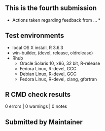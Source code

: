 ## This is the fourth submission

* Actions taken regarding feedback from ...
  * 
  
## Test environments
* local OS X install, R 3.6.3
* win-builder, (devel, release, oldrelease)
* Rhub
  * Oracle Solaris 10, x86, 32 bit, R-release
  * Fedora Linux, R-devel, GCC
  * Debian Linux, R-devel, GCC
  * Fedora Linux, R-devel, clang, gfortran

## R CMD check results
0 errors | 0 warnings | 0 notes

## Submitted by Maintainer